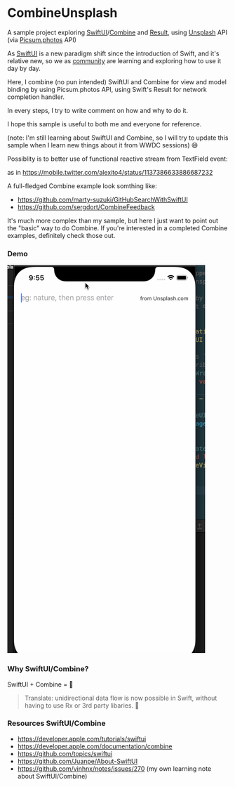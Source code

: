# CombineUnsplash

A sample project exploring [SwiftUI](https://developer.apple.com/xcode/swiftui/)/[Combine](https://developer.apple.com/documentation/combine) and [Result](https://developer.apple.com/documentation/swift/result), using [Unsplash](https://unsplash.com) API (via [Picsum.photos](https://picsum.photos) API)

As [SwiftUI](https://developer.apple.com/xcode/swiftui/) is a new paradigm shift since the introduction of Swift, and it's relative new, so we as [community](https://github.com/Juanpe/About-SwiftUI) are learning and exploring how to use it day by day.

Here, I combine (no pun intended) SwiftUI and Combine for view and model binding by using Picsum.photos API, using Swift's Result for network completion handler.

In every steps, I try to write comment on how and why to do it. 

I hope this sample is useful to both me and everyone for reference.

(note: I'm still learning about SwiftUI and Combine, so I will try to update this sample when I learn new things about it from WWDC sessions) :smile:

Possiblity is to better use of functional reactive stream from TextField event:

as in https://mobile.twitter.com/alexito4/status/1137386633886687232

A full-fledged Combine example look somthing like: 

+ https://github.com/marty-suzuki/GitHubSearchWithSwiftUI
+ https://github.com/sergdort/CombineFeedback

It's much more complex than my sample, but here I just want to point out the "basic" way to do Combine. If you're interested in a completed Combine examples, definitely check those out. 

### Demo

![demo](./screenshot/demo.gif)

### Why SwiftUI/Combine?

SwiftUI + Combine = 🤯 

> Translate: unidirectional data flow is now possible in Swift, without having to use Rx or 3rd party libaries. :rocket:

### Resources SwiftUI/Combine

+ https://developer.apple.com/tutorials/swiftui
+ https://developer.apple.com/documentation/combine
+ https://github.com/topics/swiftui
+ https://github.com/Juanpe/About-SwiftUI
+ https://github.com/vinhnx/notes/issues/270 (my own learning note about SwiftUI/Combine)
